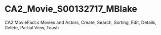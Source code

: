 CA2_Movie_S00132717_MBlake
==========================

CA2 MovieFact.s Movies and Actors, Create, Search, Sorting, Edit, Details, Delete, Partial View, Toastr
